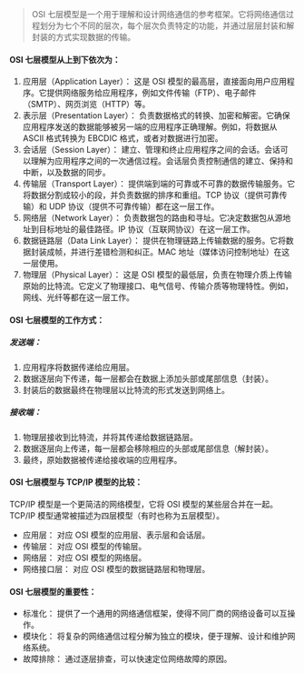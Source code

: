 > OSI 七层模型是一个用于理解和设计网络通信的参考框架。它将网络通信过程划分为七个不同的层次，每个层次负责特定的功能，并通过层层封装和解封装的方式实现数据的传输。

#### OSI 七层模型从上到下依次为：

1. 应用层（Application Layer）： 这是 OSI 模型的最高层，直接面向用户应用程序。它提供网络服务给应用程序，例如文件传输（FTP）、电子邮件（SMTP）、网页浏览（HTTP）等。
2. 表示层（Presentation Layer）： 负责数据格式的转换、加密和解密。它确保应用程序发送的数据能够被另一端的应用程序正确理解。例如，将数据从 ASCII 格式转换为 EBCDIC 格式，或者对数据进行加密。
3. 会话层（Session Layer）： 建立、管理和终止应用程序之间的会话。会话可以理解为应用程序之间的一次通信过程。会话层负责控制通信的建立、保持和中断，以及数据的同步。
4. 传输层（Transport Layer）： 提供端到端的可靠或不可靠的数据传输服务。它将数据分割成较小的段，并负责数据的排序和重组。TCP 协议（提供可靠传输）和 UDP 协议（提供不可靠传输）都在这一层工作。
5. 网络层（Network Layer）： 负责数据包的路由和寻址。它决定数据包从源地址到目标地址的最佳路径。IP 协议（互联网协议）在这一层工作。
6. 数据链路层（Data Link Layer）： 提供在物理链路上传输数据的服务。它将数据封装成帧，并进行差错检测和纠正。MAC 地址（媒体访问控制地址）在这一层使用。
7. 物理层（Physical Layer）： 这是 OSI 模型的最低层，负责在物理介质上传输原始的比特流。它定义了物理接口、电气信号、传输介质等物理特性。例如，网线、光纤等都在这一层工作。

#### OSI 七层模型的工作方式：

##### 发送端：

1. 应用程序将数据传递给应用层。
2. 数据逐层向下传递，每一层都会在数据上添加头部或尾部信息（封装）。
3. 封装后的数据最终在物理层以比特流的形式发送到网络上。

##### 接收端：

1. 物理层接收到比特流，并将其传递给数据链路层。
2. 数据逐层向上传递，每一层都会移除相应的头部或尾部信息（解封装）。
3. 最终，原始数据被传递给接收端的应用程序。

#### OSI 七层模型与 TCP/IP 模型的比较：

TCP/IP 模型是一个更简洁的网络模型，它将 OSI 模型的某些层合并在一起。TCP/IP 模型通常被描述为四层模型（有时也称为五层模型）。

- 应用层： 对应 OSI 模型的应用层、表示层和会话层。
- 传输层： 对应 OSI 模型的传输层。
- 网络层： 对应 OSI 模型的网络层。
- 网络接口层： 对应 OSI 模型的数据链路层和物理层。

#### OSI 七层模型的重要性：

- 标准化： 提供了一个通用的网络通信框架，使得不同厂商的网络设备可以互操作。
- 模块化： 将复杂的网络通信过程分解为独立的模块，便于理解、设计和维护网络系统。
- 故障排除： 通过逐层排查，可以快速定位网络故障的原因。

